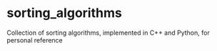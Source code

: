 # sorting_algorithms
Collection of sorting algorithms, implemented in C++ and Python, for personal reference
